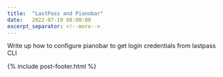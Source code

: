 ```yaml
---
title:  "LastPass and Pianobar"
date:   2022-07-19 08:00:00
excerpt_separator: <!--more-->
---
```


Write up how to configure pianobar to get login credentials from lastpass CLI

<!--more-->

{% include post-footer.html %}
